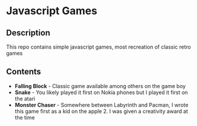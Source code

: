 # Javascript Games

## Description
This repo contains simple javascript games, most recreation of classic retro games

## Contents
- **Falling Block** - Classic game available among others on the game boy
- **Snake** - You likely played it first on Nokia phones but I played it first on the atari
- **Monster Chaser** - Somewhere between Labyrinth and Pacman, I wrote this game first as a kid on the apple 2. I was given a creativity award at the time

